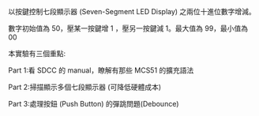 以按鍵控制七段顯示器 (Seven-Segment LED Display) 之兩位十進位數字增減。

數字初始值為 50，壓某一按鍵增 1 ，壓另一按鍵減 1。最大值為 99，最小值為 00

本實驗有三個重點: 

Part 1:看 SDCC 的 manual，瞭解有那些 MCS51 的擴充語法

Part 2:掃描顯示多個七段顯示器 (可降低硬體成本)

Part 3:處理按鈕 (Push Button) 的彈跳問題(Debounce)
